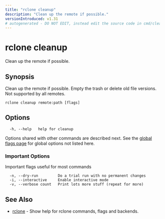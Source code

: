```yaml
---
title: "rclone cleanup"
description: "Clean up the remote if possible."
versionIntroduced: v1.31
# autogenerated - DO NOT EDIT, instead edit the source code in cmd/cleanup/ and as part of making a release run "make commanddocs"
---
```

# rclone cleanup

Clean up the remote if possible.

## Synopsis

Clean up the remote if possible.  Empty the trash or delete old file
versions. Not supported by all remotes.

```
rclone cleanup remote:path [flags]
```

## Options

```
  -h, --help   help for cleanup
```

Options shared with other commands are described next.
See the [global flags page](/flags/) for global options not listed here.

### Important Options

Important flags useful for most commands

```text
  -n, --dry-run         Do a trial run with no permanent changes
  -i, --interactive     Enable interactive mode
  -v, --verbose count   Print lots more stuff (repeat for more)
```

## See Also

<!-- markdownlint-capture -->
<!-- markdownlint-disable ul-style line-length -->

* [rclone](/commands/rclone/)	 - Show help for rclone commands, flags and backends.


<!-- markdownlint-restore -->
